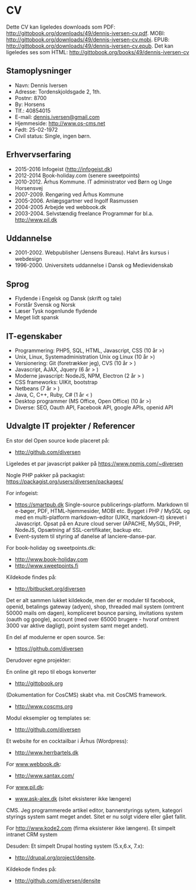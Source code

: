 # CV

Dette CV kan ligeledes downloads som PDF: <http://gittobook.org/downloads/49/dennis-iversen-cv.pdf>. MOBI: <http://gittobook.org/downloads/49/dennis-iversen-cv.mobi>. EPUB: <http://gittobook.org/downloads/49/dennis-iversen-cv.epub>. Det kan ligeledes ses som HTML: <http://gittobook.org/books/49/dennis-iversen-cv>

## Stamoplysninger

* Navn: Dennis Iversen
* Adresse: Tordenskjoldsgade 2, 1th.
* Postnr: 8700
* By: Horsens
* Tlf.: 40854015
* E-mail: <dennis.iversen@gmail.com>
* Hjemmeside: <http://www.os-cms.net>
* Født: 25-02-1972
* Civil status: Single, ingen børn.

## Erhvervserfaring

* 2015-2016  Infogeist (<http://infogeist.dk>)
* 2012-2014  Book-holiday.com (senere sweetpoints)
* 2010-2012. Århus Kommune. IT administrator ved Børn og Unge Horsensvej
* 2007-2009. Rengøring ved Århus Kommune
* 2005-2006. Anlægsgartner ved Ingolf Rasmussen
* 2004-2005  Arbejde ved webbook.dk
* 2003-2004. Selvstændig freelance Programmør for bl.a. <http://www.pil.dk>

## Uddannelse

* 2001-2002. Webpublisher (Jensens Bureau). Halvt års kursus i webdesign
* 1996-2000. Universitets uddannelse i Dansk og Medievidenskab

## Sprog

* Flydende i Engelsk og Dansk (skrift og tale)
* Forstår Svensk og Norsk
* Læser Tysk nogenlunde flydende
* Meget lidt spansk

## IT-egenskaber

* Programmering: PHP5, SQL, HTML, Javascript, CSS (10 år >)
* Unix, Linux, Systemadministration Unix og Linux (10 år >)
* Versionering: Git (foretrækker jeg), CVS  (10 år > )
* Javascript, AJAX, Jquery (6 år > )
* Moderne javascript: NodeJS, NPM, Electron (2 år > )
* CSS frameworks: UIKit, bootstrap
* Netbeans (7 år > )
* Java, C, C++, Ruby, C# (1 år < )
* Desktop programmer (MS Office, Open Office) (10 år >)
* Diverse: SEO, Oauth API, Facebook API, google APIs, openid API

## Udvalgte IT projekter / Referencer

En stor del Open source kode placeret på:

* <http://github.com/diversen>

Ligeledes et par javascript pakker på <https://www.npmjs.com/~diversen>

Nogle PHP pakker på packagist: <https://packagist.org/users/diversen/packages/>

For infogeist: 

* <https://smartpub.dk> Single-source publicerings-platform. Markdown til e-bøger, PDF, HTML-hjemmesider, MOBI etc.  Bygget i PHP / MySQL og med en multi-platform markdown-editor (UIKit, markdown-it) skrevet i Javascript. Opsat på en Azure cloud server (APACHE, MySQL, PHP, NodeJS, Opsætning af SSL-certifikater,  backup etc.   
* Event-system til styring af danelse af lanciere-danse-par.  


For book-holiday og sweetpoints.dk: 

* <http://www.book-holiday.com>  
* <http://www.sweetpoints.fi>  

Kildekode findes på:

* <http://bitbucket.org/diversen>

Det er alt sammen lukket kildekode, men  der er moduler til facebook, openid, betalings gateway (adyen), shop, threaded mail system (omtrent 50000 mails om dagen), kompliceret bounce parsing, invitations system (oauth og google), account (med over 65000 brugere - hvoraf omtrent 3000 var aktive dagligt), point system samt meget andet).

En del af modulerne er open source. Se:

* <https://github.com/diversen>

Derudover egne projekter:

En online git repo til ebogs konverter 

* <http://gittobook.org>

(Dokumentation for CosCMS) skabt vha. mit CosCMS framework. 

* <http://www.coscms.org>  

Modul eksempler og templates se: 

* <http://github.com/diversen>

Et website for en cocktailbar i Århus (Wordpress):

* <http://www.herrbartels.dk>

For www.webbook.dk:

* <http://www.santax.com/>

For www.pil.dk:

* www.ask-alex.dk (sitet eksisterer ikke længere) 

CMS. Jeg programmerede artikel editor, bannerstyrings sytem, kategori styrings system samt meget andet.  Sitet er nu solgt videre eller gået fallit. 

For http://www.kode2.com (firma eksisterer ikke længere). Et simpelt intranet CRM system

Desuden: Et simpelt Drupal hosting system (5.x,6.x, 7.x): 

* <http://drupal.org/project/densite>. 

Kildekode findes på: 

* <http://github.com/diversen/densite>
